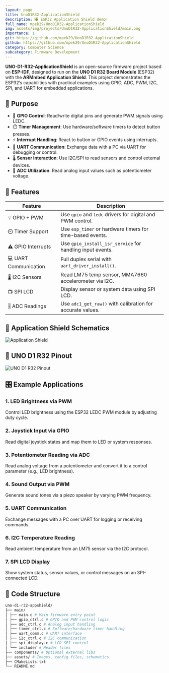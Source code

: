 ```yaml
---
layout: page
title: UnoD1R32-ApplicationShield
description: 🎛️ ESP32 Application Shield demo!
full_name: mpek29/UnoD1R32-ApplicationShield
img: assets/img/projects/UnoD1R32-ApplicationShield/main.png
importance: 1
git: https://github.com/mpek29/UnoD1R32-ApplicationShield
github: https://github.com/mpek29/UnoD1R32-ApplicationShield
category: Computer Science
subcategory: Firmware Development
---
```



**UNO-D1-R32-ApplicationShield** is an open-source firmware project based on **ESP-IDF**, designed to run on the **UNO D1 R32 Board Module** (ESP32) with the **ARMmbed Application Shield**. This project demonstrates the ESP32’s capabilities with practical examples using GPIO, ADC, PWM, I2C, SPI, and UART for embedded applications.

## 🎯 Purpose

- 🔌 **GPIO Control**: Read/write digital pins and generate PWM signals using LEDC.
- ⏱️ **Timer Management**: Use hardware/software timers to detect button presses.
- ⚡ **Interrupt Handling**: React to button or GPIO events using interrupts.
- 💬 **UART Communication**: Exchange data with a PC via UART for debugging or control.
- 🌡️ **Sensor Interaction**: Use I2C/SPI to read sensors and control external devices.
- 🔄 **ADC Utilization**: Read analog input values such as potentiometer voltage.

## 📝 Features


| Feature                | Description                                               |
|------------------------|-----------------------------------------------------------|
| 💡 GPIO + PWM          | Use `gpio` and `ledc` drivers for digital and PWM control.|
| ⏲️ Timer Support       | Use `esp_timer` or hardware timers for time-based events. |
| ⚠️ GPIO Interrupts     | Use `gpio_install_isr_service` for handling input events. |
| 💻 UART Communication  | Full duplex serial with `uart_driver_install()`.          |
| 🌡️ I2C Sensors         | Read LM75 temp sensor, MMA7660 accelerometer via I2C.     |
| 📺 SPI LCD             | Display sensor or system data using SPI LCD.              |
| 🎚️ ADC Readings       | Use `adc1_get_raw()` with calibration for accurate values. |

## 🔌 Application Shield Schematics

![Application Shield](assets/img/app_shield_sch.png)

## 🧭 UNO D1 R32 Pinout

![UNO D1 R32 Pinout](assets/img/uno_d1_r32_sch.png)

## 🎛️ Example Applications


### 1. LED Brightness via PWM


Control LED brightness using the ESP32 LEDC PWM module by adjusting duty cycle.

### 2. Joystick Input via GPIO


Read digital joystick states and map them to LED or system responses.

### 3. Potentiometer Reading via ADC


Read analog voltage from a potentiometer and convert it to a control parameter (e.g., LED brightness).

### 4. Sound Output via PWM


Generate sound tones via a piezo speaker by varying PWM frequency.

### 5. UART Communication


Exchange messages with a PC over UART for logging or receiving commands.

### 6. I2C Temperature Reading


Read ambient temperature from an LM75 sensor via the I2C protocol.

### 7. SPI LCD Display


Show system status, sensor values, or control messages on an SPI-connected LCD.

## 📁 Code Structure

```bash
uno-d1-r32-appshield/
├── main/
│ ├── main.c # Main firmware entry point
│ ├── gpio_ctrl.c # GPIO and PWM control logic
│ ├── adc_ctrl.c # Analog input handling
│ ├── timer_ctrl.c # Software/hardware timer handling
│ ├── uart_comm.c # UART interface
│ ├── i2c_ctrl.c # I2C communication
│ ├── spi_display.c # LCD SPI control
│ └── include/ # Header files
├── components/ # Optional external libs
├── assets/ # Images, config files, schematics
├── CMakeLists.txt
└── README.md
```

